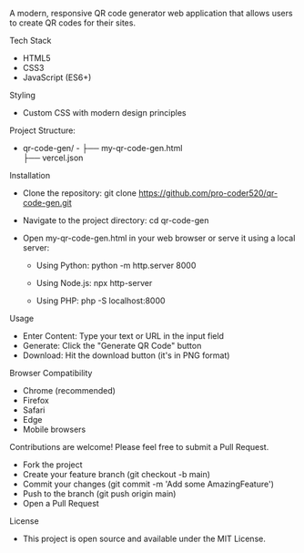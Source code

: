 A modern, responsive QR code generator web application that allows users to create QR codes for their sites.

Tech Stack
  - HTML5
  - CSS3
  - JavaScript (ES6+)


Styling 
  - Custom CSS with modern design principles


Project Structure: 

-  qr-code-gen/ -
    ├── my-qr-code-gen.html          
    ├── vercel.json         


Installation
  - Clone the repository:
    git clone https://github.com/pro-coder520/qr-code-gen.git
    
  - Navigate to the project directory:
    cd qr-code-gen
    
  - Open my-qr-code-gen.html in your web browser or serve it using a local server:
      - Using Python:
        python -m http.server 8000
    
      - Using Node.js:
        npx http-server
    
      - Using PHP:
        php -S localhost:8000

    
Usage
  - Enter Content: Type your text or URL in the input field
  - Generate: Click the "Generate QR Code" button
  - Download: Hit the download button (it's in PNG format)


Browser Compatibility
  - Chrome (recommended)
  - Firefox
  - Safari
  - Edge
  - Mobile browsers


Contributions are welcome! Please feel free to submit a Pull Request.
  - Fork the project
  - Create your feature branch (git checkout -b main)
  - Commit your changes (git commit -m 'Add some AmazingFeature')
  - Push to the branch (git push origin main)
  - Open a Pull Request


License
- This project is open source and available under the MIT License.

